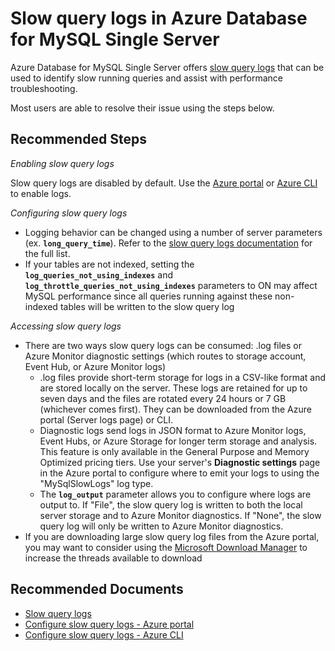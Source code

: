 <properties
    pageTitle="Slow query logs in Azure Database for MySQL Single Server"
    description="Slow query logs in Azure Database for MySQL Single Server"
    service="microsoft.dbformysql"
    resource="servers"
    authors="ajlam"
    ms.author="andrela"
    displayOrder="210"
    selfHelpType="generic"
    supportTopicIds="32747588"
    resourceTags="servers, databases"
    productPesIds="17343"
    cloudEnvironments="public, Fairfax, usnat, ussec"
    articleId="c30174c2-3ede-4f21-ba92-59a3fd36fb3d"
    ownershipId="AzureData_AzureDatabaseforMySQL"
/>

# Slow query logs in Azure Database for MySQL Single Server

Azure Database for MySQL Single Server offers [slow query logs](https://docs.microsoft.com/azure/mysql/concepts-server-logs) that can be used to identify slow running queries and assist with performance troubleshooting.

Most users are able to resolve their issue using the steps below.

## **Recommended Steps**

*Enabling slow query logs*

Slow query logs are disabled by default. Use the [Azure portal](https://docs.microsoft.com/azure/mysql/howto-configure-server-logs-in-portal) or [Azure CLI](https://docs.microsoft.com/azure/mysql/howto-configure-server-logs-in-cli) to enable logs.

*Configuring slow query logs*

* Logging behavior can be changed using a number of server parameters (ex. **`long_query_time`**). Refer to the [slow query logs documentation](https://docs.microsoft.com/azure/mysql/concepts-server-logs) for the full list.
* If your tables are not indexed, setting the **`log_queries_not_using_indexes`** and **`log_throttle_queries_not_using_indexes`** parameters to ON may affect MySQL performance since all queries running against these non-indexed tables will be written to the slow query log

*Accessing slow query logs*

* There are two ways slow query logs can be consumed: .log files or Azure Monitor diagnostic settings (which routes to storage account, Event Hub, or Azure Monitor logs)
    * .log files provide short-term storage for logs in a CSV-like format and are stored locally on the server. These logs are retained for up to seven days and the files are rotated every 24 hours or 7 GB (whichever comes first). They can be downloaded from the Azure portal (Server logs page) or CLI.
    * Diagnostic logs send logs in JSON format to Azure Monitor logs, Event Hubs, or Azure Storage for longer term storage and analysis. This feature is only available in the General Purpose and Memory Optimized pricing tiers. Use your server's **Diagnostic settings** page in the Azure portal to configure where to emit your logs to using the "MySqlSlowLogs" log type.
    * The **`log_output`** parameter allows you to configure where logs are output to. If "File", the slow query log is written to both the local server storage and to Azure Monitor diagnostics. If "None", the slow query log will only be written to Azure Monitor diagnostics.
* If you are downloading large slow query log files from the Azure portal, you may want to consider using the [Microsoft Download Manager](https://www.microsoft.com/en-us/download/details.aspx?id=27960) to increase the threads available to download

## **Recommended Documents**
* [Slow query logs](https://docs.microsoft.com/azure/mysql/concepts-server-logs)<br>
* [Configure slow query logs - Azure portal](https://docs.microsoft.com/azure/mysql/howto-configure-server-logs-in-portal)<br>
* [Configure slow query logs - Azure CLI](https://docs.microsoft.com/azure/mysql/howto-configure-server-logs-in-cli)